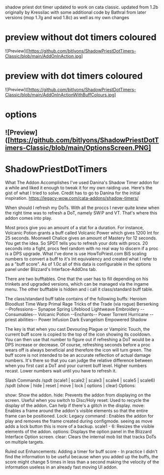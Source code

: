 shadow priest dot timer updated to work on cata classic. updated from 1.2b originally by Kressilac with some additional code by Bathral from later versions (mop 1.7g  and wod 1.8c) as well as my own changes

# preview without dot timers coloured #
![Preview]([https://github.com/bitlyons/ShadowPriestDotTimers-Classic/blob/main/AddOnInAction.jpg]

# preview with dot timers coloured #
![Preview]([https://github.com/bitlyons/ShadowPriestDotTimers-Classic/blob/main/AddOnInActionWithBuffColours.jpg]

# options #
![Preview]([https://github.com/bitlyons/ShadowPriestDotTimers-Classic/blob/main/OptionsScreen.PNG]
-------------

# ShadowPriestDotTimers


What The Addon Accomplishes 
I've used Danina's Shadow Timer addon for a while and liked it enough to tweak it for my own raiding use. Here's the gist of what I tried to solve. Credit has to go to Danina for the initial inspiration. https://legacy-wow.com/cata-addons/shadow-timers/

When should I refresh my DoTs. With all the proccs I never quite knew when the right time was to refresh a DoT, namely SW:P and VT. That's where this addon comes into play.

Most procs give you an amount of a stat for a duration. For instance, Volcanic Potion grants a buff called Volcanic Power which gives 1200 Int for 25 seconds. Moonwell Chalice gives an amount of Mastery for 12 seconds. You get the idea. So SPDT tells you to refresh your dots with procs. 20 seconds into a fight, procs feel random with no real way to discern if a proc is a DPS upgrade. What I've done is use HowToPriest.com BiS scaling numbers to convert a buff to it's Int equivalency and created what I refer to as a "buff score". As of 1.0c all of this data is configurable in the options panel under Blizzard's Interface-AddOns tab.

There are two bufftables. One that the user has to fill depending on his trinkets and upgraded versions, which can be managed via the ingame menu. The other bufftable is hidden and i call it class/standard buff table.

The class/standard buff table contains of the following buffs:
Heroism
Bloodlust
Time Warp
Primal Rage
Tricks of the Trade (via rogue)
Berserking 
--Professions--
Synapse Spring
Lifeblood
Lightweave Embroidery
--Consumables--
Volcanic Potion
--Enchants--
Power Torrent
Hurricane
--priest abilities--
Power Infusion
Dark Evangelism
Empowered Shadow

The key is that when you cast Devouring Plague or Vampiric Touch, the current buff score is copied to the top of the icon showing its cooldown. You can then use that number to figure out if refreshing a DoT would be a DPS increase or decrease. Of course, refreshing seconds before a proc wears off is always beneficial and therefore the icon will turn green. The buff score is not intended to be an accurate reflection of actual damage numbers. It's there so that you can judge the relative difference between when you first cast a DoT and your current buff level. Higher numbers recast. Lower numbers wait until you have to refresh it.

Slash Commands
/spdt (scale1 | scale2 | scale3 | scale4 | scale5 | scale6)
/spdt (show | hide | reset | move | lock | options | clear)
Options:

show: Show the addon.
hide: Prevents the addon from displaying on the screen. Useful when you switch to Disc/Holy
reset: Used to recycle the display of the addon. Can help if there's a glitch in the display.
move: Enables a frame around the addon's visible elements so that the entire frame can be positioned. 
Lock: Legacy command : Enables the addon for play and removes the frame created during configmode. seeing as move adds a lock button this is more of a backup.
scale1 - 6: Resizes the visible elements of the addon.
options: Displays the option panel in the Blizzard Interface Option screen.
clear: Clears the internal mob list that tracks DoTs on multiple targets.

Ruled out Enhancements:
Adding a timer for buff score - In practice I didn't find the information to be useful because when you added up the buffs, the score might change 5 times in less than a second making the velocity of the information useless in an already fast moving UI addon.
